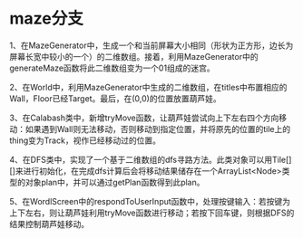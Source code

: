 # maze分支
1、在MazeGenerator中，生成一个和当前屏幕大小相同（形状为正方形，边长为屏幕长宽中较小的一个）的二维数组。接着，利用MazeGenerator中的generateMaze函数将此二维数组变为一个01组成的迷宫。  

2、在World中，利用MazeGenerator中生成的二维数组，在titles中布置相应的Wall，Floor已经Target。最后，在(0,0)的位置放置葫芦娃。

3、在Calabash类中，新增tryMove函数，让葫芦娃尝试向上下左右四个方向移动：如果遇到Wall则无法移动，否则移动到指定位置，并将原先的位置的tile上的thing变为Track，视作已经移动过的位置。

4、在DFS类中，实现了一个基于二维数组的dfs寻路方法。此类对象可以用Tile[][]来进行初始化，在完成dfs计算后会将移动结果储存在一个ArrayList\<Node\>类型的对象plan中，并可以通过getPlan函数得到此plan。

5、在WordlScreen中的respondToUserInput函数中，处理按键输入：若按键为上下左右，则让葫芦娃利用tryMove函数进行移动；若按下回车键，则根据DFS的结果控制葫芦娃移动。